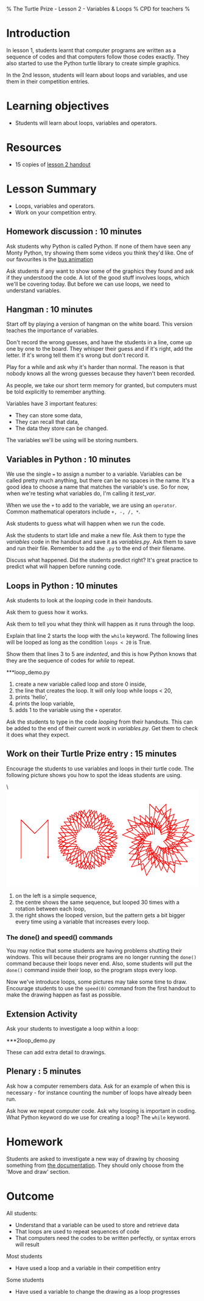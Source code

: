 % The Turtle Prize - Lesson 2 - Variables & Loops
% CPD for teachers
%

# Introduction

In lesson 1, students learnt that computer programs are written as a sequence of codes and that computers follow those codes exactly. They also started to use the Python turtle library to create simple graphics.

In the 2nd lesson, students will learn about loops and variables, and use them in their competition entries.

# Learning objectives

* Students will learn about loops, variables and operators.

# Resources

* 15 copies of [lesson 2 handout](lesson-2-handout.html)

# Lesson Summary

* Loops, variables and operators.
* Work on your competition entry.

## Homework discussion : 10 minutes

Ask students why Python is called Python. If none of them have seen any Monty Python, try showing them some videos you think they'd like. One of our favourites is the [bus animation](http://www.youtube.com/watch?v=xIIcNapznhE)

Ask students if any want to show some of the graphics they found and ask if they understood the code. A lot of the good stuff involves loops, which we'll be covering today. But before we can use loops, we need to understand variables.

## Hangman : 10 minutes

Start off by playing a version of hangman on the white board. This version teaches the importance of variables.

Don't record the wrong guesses, and have the students in a line, come up one by one to the board. They whisper their guess and if it's right, add the letter. If it's wrong tell them it's wrong but don't record it.

Play for a while and ask why it's harder than normal. The reason is that nobody knows all the wrong guesses because they haven't been recorded. 

As people, we take our short term memory for granted, but computers must be told explicitly to remember anything.

Variables have 3 important features:

* They can store some data,
* They can recall that data,
* The data they store can be changed.

The variables we'll be using will be storing numbers.

## Variables in Python : 10 minutes

We use the single `=` to assign a number to a variable. Variables can be called pretty much anything, but there can be no spaces in the name. It's a good idea to choose a name that matches the variable's use. So for now, when we're testing what variables do, I'm calling it *test_var*.

When we use the `+` to add to the variable, we are using an `operator`. Common mathematical operators include `+, -, /, *`.

Ask students to guess what will happen when we run the code.

Ask the students to start Idle and make a new file. Ask them to type the *variables* code in the handout and save it as *variables.py*. Ask them to save and run their file. Remember to add the `.py` to the end of their filename.

Discuss what happened. Did the students predict right? It's great practice to predict what will happen before running code.

## Loops in Python : 10 minutes

Ask students to look at the *looping* code in their handouts.

Ask them to guess how it works.

Ask them to tell you what they think will happen as it runs through the loop.

Explain that line 2 starts the loop with the `while` keyword. The following lines will be looped as long as the condition `loops < 20` is True.

Show them that lines 3 to 5 are *indented*, and this is how Python knows that they are the sequence of codes for *while* to repeat.

***loop_demo.py

1. create a new variable called loop and store 0 inside,
2. the line that creates the loop. It will only loop while loops < 20,
3. prints 'hello',
4. prints the loop variable,
5. adds 1 to the variable using the `+` operator.

Ask the students to type in the code *looping* from their handouts. This can be added to the end of their current work in *variables.py*. Get them to check it does what they expect.

## Work on their Turtle Prize entry : 15 minutes

Encourage the students to use variables and loops in their turtle code.
The following picture shows you how to spot the ideas students are using.

\ ![looping and variables](turtlesequence.png)

1. on the left is a simple sequence,
2. the centre shows the same sequence, but looped 30 times with a rotation between each loop,
3. the right shows the looped version, but the pattern gets a bit bigger every time using a variable that increases every loop.

### The done() and speed() commands

You may notice that some students are having problems shutting their windows. This will because their programs are no longer running the `done()` command because their loops never end. Also, some students will put the `done()` command inside their loop, so the program stops every loop.

Now we've introduce loops, some pictures may take some time to draw. Encourage students to use the `speed(0)` command from the first handout to make the drawing happen as fast as possible.

## Extension Activity

Ask your students to investigate a loop within a loop:

***2loop_demo.py

These can add extra detail to drawings.

## Plenary : 5 minutes

Ask how a computer remembers data. Ask for an example of when this is necessary - for instance counting the number of loops have already been run.

Ask how we repeat computer code. Ask why looping is important in coding. What Python keyword do we use for creating a loop? The `while` keyword.

# Homework

Students are asked to investigate a new way of drawing by choosing something from [the documentation](http://docs.python.org/2/library/turtle.html#turtle-methods). They should only choose from the 'Move and draw' section.

# Outcome

All students:

* Understand that a variable can be used to store and retrieve data
* That loops are used to repeat sequences of code
* That computers need the codes to be written perfectly, or syntax errors will result

Most students

* Have used a loop and a variable in their competition entry

Some students

* Have used a variable to change the drawing as a loop progresses
